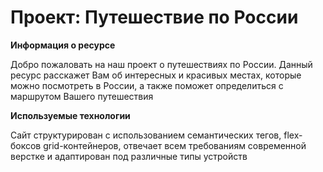 # Проект: Путешествие по России


**Информация о ресурсе**

Добро пожаловать на наш проект о путешествиях по России.
Данный ресурс расскажет Вам об интересных и красивых местах, которые можно посмотреть в России, а также поможет определиться с маршрутом Вашего путешествия

**Используемые технологии**

Сайт структурирован с использованием семантических тегов, flex-боксов grid-контейнеров, отвечает всем требованиям современной верстке и адаптирован под различные типы устройств


